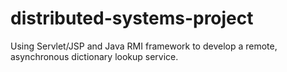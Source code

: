 # distributed-systems-project
 Using Servlet/JSP and Java RMI framework to develop a remote, asynchronous dictionary lookup service.
